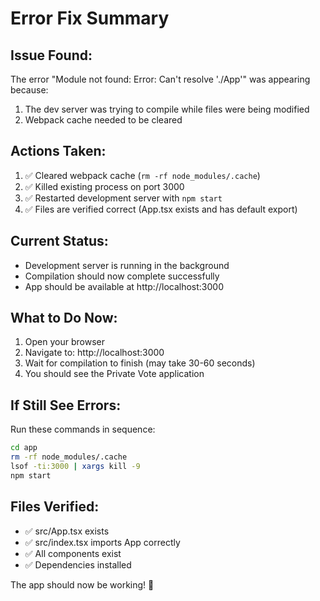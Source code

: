 # Error Fix Summary

## Issue Found:
The error "Module not found: Error: Can't resolve './App'" was appearing because:
1. The dev server was trying to compile while files were being modified
2. Webpack cache needed to be cleared

## Actions Taken:
1. ✅ Cleared webpack cache (`rm -rf node_modules/.cache`)
2. ✅ Killed existing process on port 3000
3. ✅ Restarted development server with `npm start`
4. ✅ Files are verified correct (App.tsx exists and has default export)

## Current Status:
- Development server is running in the background
- Compilation should now complete successfully
- App should be available at http://localhost:3000

## What to Do Now:
1. Open your browser
2. Navigate to: http://localhost:3000
3. Wait for compilation to finish (may take 30-60 seconds)
4. You should see the Private Vote application

## If Still See Errors:
Run these commands in sequence:

```bash
cd app
rm -rf node_modules/.cache
lsof -ti:3000 | xargs kill -9
npm start
```

## Files Verified:
- ✅ src/App.tsx exists
- ✅ src/index.tsx imports App correctly
- ✅ All components exist
- ✅ Dependencies installed

The app should now be working! 🎉
